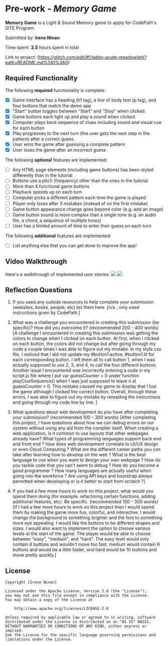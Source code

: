 # Pre-work - *Memory Game*

**Memory Game** is a Light & Sound Memory game to apply for CodePath's SITE Program. 

Submitted by: **Irene Ninan**

Time spent: **3.5** hours spent in total

Link to project: (https://glitch.com/edit/#!/tabby-acute-meadowlark?path=README.md%3A1%3A0)

## Required Functionality

The following **required** functionality is complete:

* [x] Game interface has a heading (h1 tag), a line of body text (p tag), and four buttons that match the demo app
* [x] "Start" button toggles between "Start" and "Stop" when clicked. 
* [x] Game buttons each light up and play a sound when clicked. 
* [x] Computer plays back sequence of clues including sound and visual cue for each button
* [x] Play progresses to the next turn (the user gets the next step in the pattern) after a correct guess. 
* [x] User wins the game after guessing a complete pattern
* [x] User loses the game after an incorrect guess

The following **optional** features are implemented:

* [ ] Any HTML page elements (including game buttons) has been styled differently than in the tutorial
* [ ] Buttons use a pitch (frequency) other than the ones in the tutorial
* [ ] More than 4 functional game buttons
* [ ] Playback speeds up on each turn
* [ ] Computer picks a different pattern each time the game is played
* [ ] Player only loses after 3 mistakes (instead of on the first mistake)
* [ ] Game button appearance change goes beyond color (e.g. add an image)
* [ ] Game button sound is more complex than a single tone (e.g. an audio file, a chord, a sequence of multiple tones)
* [ ] User has a limited amount of time to enter their guess on each turn

The following **additional** features are implemented:

- [ ] List anything else that you can get done to improve the app!

## Video Walkthrough

Here's a walkthrough of implemented user stories:
![](https://github.com/ininan/Light-and-sound-memory-game---irene/blob/main/LightandSoundGame.gif)
![](https://github.com/ininan/Light-and-sound-memory-game---irene/blob/main/LightandSoundGamept2.gif)

## Reflection Questions
1. If you used any outside resources to help complete your submission (websites, books, people, etc) list them here. 
[n/a , only used instructions given by CodePath.]

2. What was a challenge you encountered in creating this submission (be specific)? How did you overcome it? (recommended 200 - 400 words) 
[A challenge I encountered in creating this submission was getting the colors to change when I clicked on each button. At first, when I clicked on each button, the colors did not change but after going through my code a couple times I was able to figure out my mistake. In my style.css file, I noticed that I did not update my #button1:active, #button1.lit for each corresponding button. I left them all to call button 1, when I was actually supposed to use 2, 3, and 4, to call the four different buttons. Another issue I encountered was incorrectly entering a code in my script.js file where I put var guessCounter = 0 under function playClueSequence() when I was just supposed to leave it at guessCounter = 0. This mistake caused my game to display that I lost the game although I clicked the correct button. Overall, through these errors, I was able to figure out my mistake by rereading the instructions and going through my code line by line. ]

3. What questions about web development do you have after completing your submission? (recommended 100 - 300 words) 
[After completing this project, I have questions about how we can debug errors on our system without using any aid from the complier itself. When creating a web application, is it common to use layouts that other webpages already have? What types of programming languages support back end and front end ? How does web development correlate to UI/UX design or even Cloud Computing ? What are the different career paths you can take after learning how to develop on the web ? What is the best language to use when you want to design your own webpage ? How do you tackle code that you can't seem to debug ? How do you become a good programmer ? How many languages are actually useful when going into the workforce ? Are using API keys and bootstrap always permitted when developing or is it better to start from scratch ?]

4. If you had a few more hours to work on this project, what would you spend them doing (for example: refactoring certain functions, adding additional features, etc). Be specific. (recommended 100 - 300 words) 
[If I had a few more hours to work on this project then I would spend them by making the game more fun, colorful, and interactive. I would change the background to something brighter and the font to something more eye appealing. I would like the buttons to be different shapes and sizes. I would also want to implement the option to choose various levels at the start of the game. The player would be able to choose between "easy", "medium", and "hard". The easy level would only contain 4 buttons and wouldn't move too fast, medium would contain 6 buttons and would be a little faster, and hard would be 10 buttons and move pretty quickly.]



## License

    Copyright [Irene Ninan]

    Licensed under the Apache License, Version 2.0 (the "License");
    you may not use this file except in compliance with the License.
    You may obtain a copy of the License at

        http://www.apache.org/licenses/LICENSE-2.0

    Unless required by applicable law or agreed to in writing, software
    distributed under the License is distributed on an "AS IS" BASIS,
    WITHOUT WARRANTIES OR CONDITIONS OF ANY KIND, either express or implied.
    See the License for the specific language governing permissions and
    limitations under the License.
    
